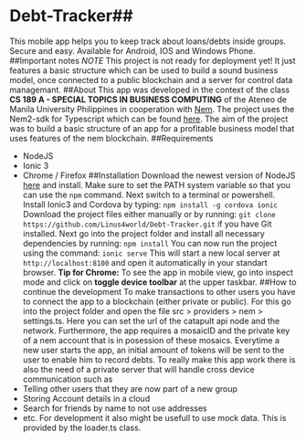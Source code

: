 # Debt-Tracker##
This mobile app helps you to keep track about loans/debts inside groups. Secure and easy. Available for Android, IOS and Windows Phone.
##Important notes
*NOTE* This project is not ready for deployment yet! It just features a basic structure which can be used to build a sound business model,
once connected to a public blockchain and a server for control data managemant.
##About
This app was developed in the context of the class **CS 189 A - SPECIAL TOPICS IN BUSINESS COMPUTING** of the Ateneo de Manila University Philippines in cooperation with [Nem](https://nem.io).
The project uses the Nem2-sdk for Typescript which can be found [here](https://github.com/nemtech/nem2-sdk-typescript-javascript).
The aim of the project was to build a basic structure of an app for a profitable business model that uses features of the nem blockchain.
##Requirements
- NodeJS
- Ionic 3
- Chrome / Firefox
##Installation
Download the newest version of NodeJS [here](https://nodejs.org/en/download/) and install. Make sure to set the PATH system variable so that you can use the ```npm``` command.
Next switch to a terminal or powershell.
Install Ionic3 and Cordova by typing:
```npm install -g cordova ionic```
Download the project files either manually or by running:
```git clone https://github.com/Linus4world/Debt-Tracker.git```
if you have Git installed.
Next go into the project folder and install all necessary dependencies by running:
```npm install```
You can now run the project using the command:
```ionic serve```
This will start a new local server at ```http://localhost:8100``` and open it automatically in your standart browser.
**Tip for Chrome:** To see the app in mobile view, go into inspect mode and click on **toggle device toolbar** at the upper taskbar.
##How to continue the development
To make transactions to other users you have to connect the app to a blockchain (either private or public). For this go into the project folder and open the file src > providers > nem > settings.ts.
Here you can set the url of the catapult api node and the network.
Furthermore, the app requires a mosaicID and the private key of a nem account that is in posession of these mosaics. 
Everytime a new user starts the app, an initial amount of tokens will be sent to the user to enable him to record debts.
To really make this app work there is also the need of a private server that will handle cross device communication such as
- Telling other users that they are now part of a new group
- Storing Account details in a cloud
- Search for friends by name to not use addresses
- etc.
For development it also might be usefull to use mock data. This is provided by the loader.ts class.
